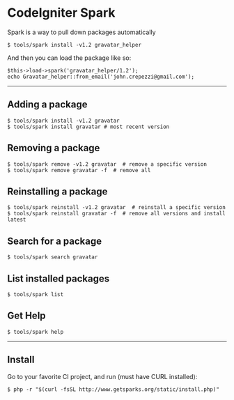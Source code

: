 # CodeIgniter Spark

Spark is a way to pull down packages automatically

    $ tools/spark install -v1.2 gravatar_helper

And then you can load the package like so:

    $this->load->spark('gravatar_helper/1.2');
    echo Gravatar_helper::from_email('john.crepezzi@gmail.com');

---

## Adding a package

    $ tools/spark install -v1.2 gravatar
    $ tools/spark install gravatar # most recent version

## Removing a package

    $ tools/spark remove -v1.2 gravatar  # remove a specific version
    $ tools/spark remove gravatar -f  # remove all

## Reinstalling a package

    $ tools/spark reinstall -v1.2 gravatar  # reinstall a specific version
    $ tools/spark reinstall gravatar -f  # remove all versions and install latest

## Search for a package

    $ tools/spark search gravatar

## List installed packages

    $ tools/spark list

## Get Help

    $ tools/spark help

---

## Install

Go to your favorite CI project, and run (must have CURL installed):

    $ php -r "$(curl -fsSL http://www.getsparks.org/static/install.php)"
